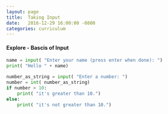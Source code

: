 ```yaml
---
layout: page
title:  Taking Input
date:   2016-12-29 16:00:00 -0800
categories: curriculum
---
```


#### Explore - Bascis of Input

```python
name = input( "Enter your name (press enter when done): ")
print( "Hello " + name)
```

```python
number_as_string = input( "Enter a number: ")
number = int( number_as_string)
if number > 10:
    print( "it's greater than 10.")
else:
    print( "it's not greater than 10.")
```

